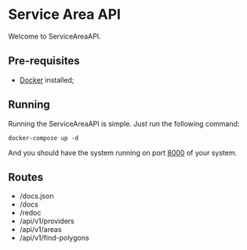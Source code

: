 # Service Area API

Welcome to ServiceAreaAPI. 

## Pre-requisites

- [Docker](https://www.docker.com/) installed;

## Running

Running the ServiceAreaAPI is simple. Just run the following command:

```
docker-compose up -d
```

And you should have the system running on port [8000](http://localhost:8000/) of your system.

## Routes

- /docs.json
- /docs
- /redoc
- /api/v1/providers    
- /api/v1/areas
- /api/v1/find-polygons
